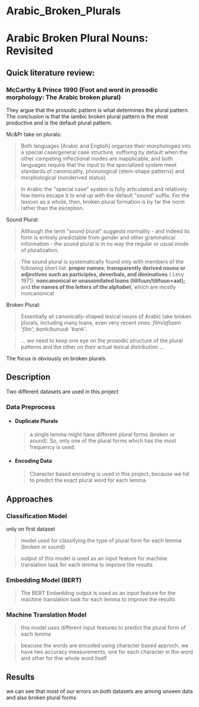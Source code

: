 # Arabic_Broken_Plurals

# Arabic Broken Plural Nouns: Revisited


## Quick literature review:
### McCarthy & Prince 1990 (Foot and word in prosodic morphology: The Arabic broken plural)
They argue that the prosodic pattern is what determines the plural pattern. The conclusion is that the iambic broken plural pattern is the most productive and is the default plural pattern.

Mc&Pr take on plurals:
>Both languages [Arabic and English] organize their morphologies into a special case/general case structure, suffixing by default when the other competing inflectional modes are inapplicable, and both languages require that the input to the specialized system meet standards of canonicality, phonological (stem-shape patterns) and morphological (nonderived status).

> In Arabic the "special case" system is fully articulated and relatively few items escape it to end up with the default "sound" suffix. For the lexicon as a whole, then, broken plural formation is by far the norm rather than the exception.

Sound Plural:
>Although the term "sound plural" suggests normality - and indeed its form is entirely predictable from gender and other grammatical information - the sound plural is in no way the regular or usual mode of pluralization.

>The sound plural is systematically found only with members of the following short list: **proper names**; **transparently derived nouns or adjectives such as participles, deverbals, and diminutives** ( Levy 1971); **noncanonical or unassimilated loans (tilifuun/tilifuun+aat);** and **the names of the letters of the alphabet**, which are mostly noncanonical

Broken Plural:
>Essentially all canonically-shaped lexical nouns of Arabic take broken plurals, including many loans, even very recent ones: _film/aflaam 'film'_; _bank/bunuuk 'bank'_.

> ... we need to keep one eye on the prosodic structure of the plural patterns and the other on their actual lexical distribution ...

The focus is obviously on broken plurals.


## Description
Two different datasets are used in this project

### Data Preprocess

- #### Duplicate Plurals
  > a single lemma might have different plural forms (broken or sound). So, only one of the plural forms which has the most frequency is used.
  
- #### Encoding Data
  > Character based encoding is used in this project, because we hd to predict the exact plural word for each lemma

## Approaches
### Classification Model
only on first dataset
> model used for classifying the type of plural form for each lemma (broken or sound)

> output of this model is used as an input feature for machine translation task for each lemma to improve the results

### Embedding Model (BERT)
> The BERT Embedding output is used as an input feature for the machine translation task for each lemma to improve the results

### Machine Translation Model
> this model uses different input features to predict the plural form of each lemma

> beacuse the words are encoded using character based approch, we have two accuracy measurements, one for each character in the word and other for thw whole word itself

## Results
we can see that most of our errors on both datasets are among unseen data and also broken plural forms
